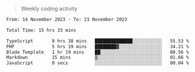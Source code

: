 > Weekly coding activity
<!--START_SECTION:waka-->

```txt
From: 14 November 2023 - To: 21 November 2023

Total Time: 15 hrs 33 mins

TypeScript       8 hrs 38 mins   ██████████████░░░░░░░░░░░   55.53 %
PHP              5 hrs 19 mins   ████████▓░░░░░░░░░░░░░░░░   34.21 %
Blade Template   1 hr 19 mins    ██░░░░░░░░░░░░░░░░░░░░░░░   08.56 %
Markdown         15 mins         ▒░░░░░░░░░░░░░░░░░░░░░░░░   01.66 %
JavaScript       0 secs          ░░░░░░░░░░░░░░░░░░░░░░░░░   00.04 %
```

<!--END_SECTION:waka-->
